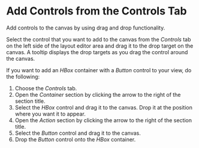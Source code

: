 <!-- loio82d84385d3e3400096ab6f26f0cd2582 -->

# Add Controls from the Controls Tab

Add controls to the canvas by using drag and drop functionality.

Select the control that you want to add to the canvas from the *Controls* tab on the left side of the layout editor area and drag it to the drop target on the canvas. A tooltip displays the drop targets as you drag the control around the canvas.



If you want to add an *HBox* container with a *Button* control to your view, do the following:

1.  Choose the *Controls* tab.
2.  Open the *Container* section by clicking the arrow to the right of the section title.
3.  Select the *HBox* control and drag it to the canvas. Drop it at the position where you want it to appear.
4.  Open the *Action* section by clicking the arrow to the right of the section title.
5.  Select the *Button* control and drag it to the canvas.
6.  Drop the *Button* control onto the *HBox* container.

